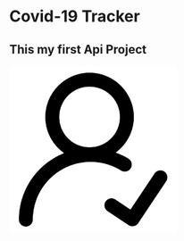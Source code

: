 # Covid-19 Tracker
## This my first Api Project
<img src = "asset/image/active.png" width = 300><br><br/>

